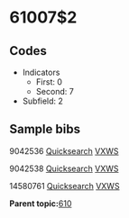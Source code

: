 # 61007$2

## Codes

-   Indicators
    -   First: 0
    -   Second: 7
-   Subfield: 2

## Sample bibs

9042536 [Quicksearch](https://search.library.yale.edu/catalog/9042536) [VXWS](http://prodorbis.library.yale.edu:7014/vxws/GetHoldingsService?bibId=9042536)

9042538 [Quicksearch](https://search.library.yale.edu/catalog/9042538) [VXWS](http://prodorbis.library.yale.edu:7014/vxws/GetHoldingsService?bibId=9042538)

14580761 [Quicksearch](https://search.library.yale.edu/catalog/14580761) [VXWS](http://prodorbis.library.yale.edu:7014/vxws/GetHoldingsService?bibId=14580761)

**Parent topic:**[610](../../tags/610/610.md)

